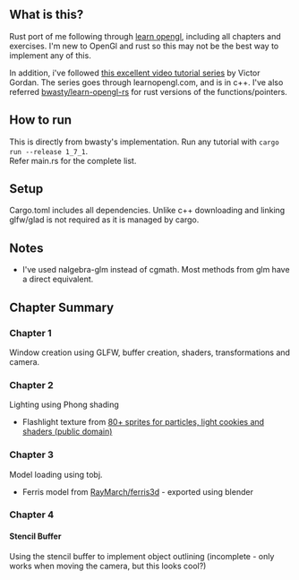 

## What is this?

Rust port of me following through [learn opengl](https://learnopengl.com/Introduction), including all chapters and exercises. I'm new to OpenGl and rust so this may not be the best way to implement any of this.  
  
In addition, i've followed [this excellent video tutorial series](https://www.youtube.com/playlist?list=PLPaoO-vpZnumdcb4tZc4x5Q-v7CkrQ6M-) by Victor Gordan. The series goes through learnopengl.com, and is in c++.
I've also referred [bwasty/learn-opengl-rs](https://github.com/bwasty/learn-opengl-rs) for rust versions of the functions/pointers.   

## How to run

This is directly from bwasty's implementation. Run any tutorial with `cargo run --release 1_7_1`.  
Refer main.rs for the complete list.

## Setup

Cargo.toml includes all dependencies. Unlike c++ downloading and linking glfw/glad is not required as it is managed by cargo.  

## Notes

- I've used nalgebra-glm instead of cgmath. Most methods from glm have a direct equivalent.

## Chapter Summary

### Chapter 1

Window creation using GLFW, buffer creation, shaders, transformations and camera.

### Chapter 2

Lighting using Phong shading  
- Flashlight texture from [80+ sprites for particles, light cookies and shaders (public domain)](https://www.reddit.com/r/gamedev/comments/8v3x2q/80_sprites_for_particles_light_cookies_and/)

### Chapter 3

Model loading using tobj.  
- Ferris model from [RayMarch/ferris3d](https://github.com/RayMarch/ferris3d) - exported using blender

### Chapter 4

#### Stencil Buffer

Using the stencil buffer to implement object outlining (incomplete - only works when moving the camera, but this looks cool?)